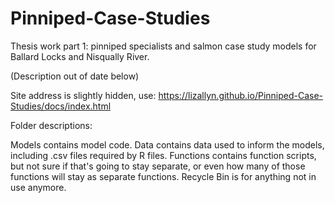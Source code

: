 # Pinniped-Case-Studies
Thesis work part 1: pinniped specialists and salmon case study models for Ballard Locks and Nisqually River.

(Description out of date below)

Site address is slightly hidden, use: https://lizallyn.github.io/Pinniped-Case-Studies/docs/index.html

Folder descriptions:

Models contains model code.
Data contains data used to inform the models, including .csv files required by R files.
Functions contains function scripts, but not sure if that's going to stay separate, or even how many of those functions will stay as separate functions.
Recycle Bin is for anything not in use anymore.
